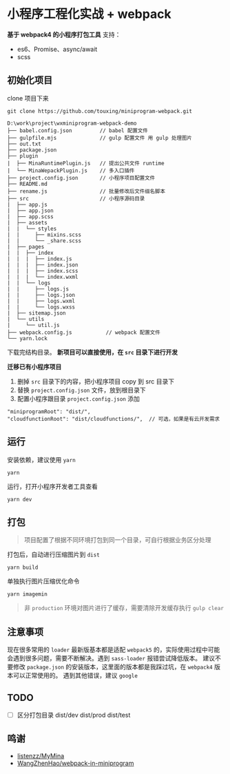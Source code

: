 # 小程序工程化实战 + webpack

**基于 webpack4 的小程序打包工具**
支持：
- es6、Promise、async/await
- scss

## 初始化项目

clone 项目下来
```
git clone https://github.com/touxing/miniprogram-webpack.git
```
```
D:\work\project\wxminiprogram-webpack-demo
├── babel.config.json         // babel 配置文件
├── gulpfile.mjs              // gulp 配置文件 用 gulp 处理图片
├── out.txt
├── package.json
├── plugin
|  ├── MinaRuntimePlugin.js   // 提出公共文件 runtime
|  └── MinaWepackPlugin.js    // 多入口插件
├── project.config.json       // 小程序项目配置文件
├── README.md
├── rename.js                 // 批量修改后文件缀名脚本
├── src                       // 小程序源码目录
|  ├── app.js
|  ├── app.json
|  ├── app.scss
|  ├── assets
|  |  └── styles
|  |     ├── mixins.scss
|  |     └── _share.scss
|  ├── pages
|  |  ├── index
|  |  |  ├── index.js
|  |  |  ├── index.json
|  |  |  ├── index.scss
|  |  |  └── index.wxml
|  |  └── logs
|  |     ├── logs.js
|  |     ├── logs.json
|  |     ├── logs.wxml
|  |     └── logs.wxss
|  ├── sitemap.json
|  └── utils
|     └── util.js
├── webpack.config.js           // webpack 配置文件
└── yarn.lock
```

下载完结构目录。
**新项目可以直接使用，在 `src` 目录下进行开发**

**迁移已有小程序项目**
1. 删掉 `src` 目录下的内容，把小程序项目 copy 到 src 目录下
2. 替换 `project.config.json` 文件，放到根目录下
3. 配置小程序跟目录 `project.config.json` 添加
```
"miniprogramRoot": "dist/",
"cloudfunctionRoot": "dist/cloudfunctions/",  // 可选，如果是有云开发需求
```

## 运行

安装依赖，建议使用 `yarn`
```
yarn
```

运行，打开小程序开发者工具查看
```
yarn dev
```

## 打包

> 项目配置了根据不同环境打包到同一个目录，可自行根据业务区分处理

打包后，自动进行压缩图片到 `dist`
```
yarn build
```

单独执行图片压缩优化命令
```
yarn imagemin
```
> 非 `production` 环境对图片进行了缓存，需要清除开发缓存执行 `gulp clear`

## 注意事项

现在很多常用的 `loader` 最新版基本都是适配 `webpack5` 的，实际使用过程中可能会遇到很多问题，需要不断解决。遇到 `sass-loader` 报错尝试降低版本。
建议不要修改 `package.json` 的安装版本，这里面的版本都是我踩过坑，在 `webpack4` 版本可以正常使用的。
遇到其他错误，建议 `google`

## TODO

- [ ] 区分打包目录  dist/dev   dist/prod  dist/test

## 鸣谢

- [listenzz/MyMina](https://github.com/listenzz/MyMina)
- [WangZhenHao/webpack-in-miniprogram](https://github.com/WangZhenHao/webpack-in-miniprogram)
